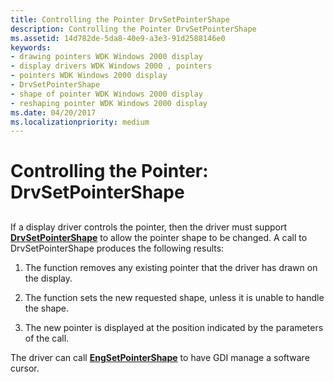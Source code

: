 ```yaml
---
title: Controlling the Pointer DrvSetPointerShape
description: Controlling the Pointer DrvSetPointerShape
ms.assetid: 14d782de-5da8-40e9-a3e3-91d2588146e0
keywords:
- drawing pointers WDK Windows 2000 display
- display drivers WDK Windows 2000 , pointers
- pointers WDK Windows 2000 display
- DrvSetPointerShape
- shape of pointer WDK Windows 2000 display
- reshaping pointer WDK Windows 2000 display
ms.date: 04/20/2017
ms.localizationpriority: medium
---
```


# Controlling the Pointer: DrvSetPointerShape


## <span id="ddk_controlling_the_pointer_drvsetpointershape_gg"></span><span id="DDK_CONTROLLING_THE_POINTER_DRVSETPOINTERSHAPE_GG"></span>


If a display driver controls the pointer, then the driver must support [**DrvSetPointerShape**](/windows/desktop/api/winddi/nf-winddi-drvsetpointershape) to allow the pointer shape to be changed. A call to DrvSetPointerShape produces the following results:

1.  The function removes any existing pointer that the driver has drawn on the display.

2.  The function sets the new requested shape, unless it is unable to handle the shape.

3.  The new pointer is displayed at the position indicated by the parameters of the call.

The driver can call [**EngSetPointerShape**](/windows/desktop/api/winddi/nf-winddi-engsetpointershape) to have GDI manage a software cursor.

 

